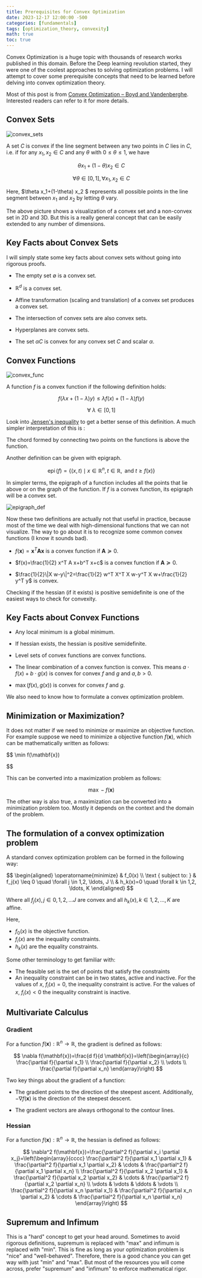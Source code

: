 ```yaml
---
title: Prerequisites for Convex Optimization
date: 2023-12-17 12:00:00 -500
categories: [fundamentals]
tags: [optimization_theory, convexity]
math: true
toc: true
---
```



Convex Optimization is a huge topic with thousands of research works published in this domain. Before the Deep learning revolution started, they were one of the coolest approaches to solving optimization problems. I will attempt to cover some prerequisite concepts that need to be learned before delving into convex optimization theory.

Most of this post is from [Convex Optimization – Boyd and Vandenberghe](https://web.stanford.edu/~boyd/cvxbook/). Interested readers can refer to it for more details.





## Convex Sets

![convex_sets](https://i.ibb.co/tC3GG3v/chrome-t-W3nv-Re2-A2.png)

A set $C$ is convex if the line segment between any two points in $C$ lies in $C$, i.e. if for any $x_1, x_2 \in C$ and any $\theta$ with $0\leq\theta\leq 1$, we have

$$
\theta x_1+(1-\theta) x_2 \in C
$$

$$
\forall \theta \in[0,1], \forall x_1, x_2 \in C
$$



Here, $\theta x_1+(1-\theta) x_2 $ represents all possible points in the line segment between $x_1$ and $x_2$ by letting $\theta$ vary.

The above picture shows a visualization of a convex set and a non-convex set in 2D and 3D. But this is a really general concept that can be easily extended to any number of dimensions. 


## Key Facts about Convex Sets

I will simply state some key facts about convex sets without going into rigorous proofs.


- The empty set $\emptyset$ is a convex set.

-  $\mathbb{R}^{d}$ is a convex set.

-  Affine transformation (scaling and translation) of a convex set produces a convex set.

- The intersection of convex sets are also convex sets.

- Hyperplanes are convex sets.

- The set $\alpha C$ is convex for any convex set $C$ and scalar $\alpha$.


## Convex Functions

![convex_func](https://i.ibb.co/jhzGcny/chrome-Yh-Btw45cw4.png)

A function $f$ is a convex function if the following definition holds:

$$
f(\lambda x+(1-\lambda) y) \leq \lambda f(x)+(1-\lambda) f(y)
$$

$$
\forall~\lambda \in [0,1]
$$



Look into [Jensen's inequality](https://dibalokechanda.github.io/posts/Jensen's-Inequality-blog/) to get a better sense of this definition. A much simpler interpretation of this is :

The chord formed by connecting two points on the functions is above the function.

Another definition can be given with epigraph.

$$
\operatorname{epi}(f)=\left\{(x, t) \mid x \in \mathbb{R}^n, t \in \mathbb{R}, \text { and } t \geq f(x)\right\}
$$

In simpler terms, the epigraph of a function includes all the points that lie above or on the graph of the function. If $f$ is a convex function, its epigraph will be a convex set. 


![epigraph_def](https://i.ibb.co/Yjsd0Hs/chrome-Va-Ry-T3-Fp-AI.png)

Now these two definitions are actually not that useful in practice, because most of the time we deal with high-dimensional functions that we can not visualize. The way to go about it is to recognize some common convex functions (I know it sounds bad). 



- $f(\mathbf{x})=\mathbf{x}^T \mathbf{A}\mathbf{x}$ is a convex function if $\mathbf{A}\succeq0$.

- $f(x)=\frac{1}{2} x^T A x+b^T x+c$ is a convex function if  $\mathbf{A}\succeq0$.

- $\frac{1}{2}\|X w-y\|^2=\frac{1}{2} w^T X^T X w-y^T X w+\frac{1}{2} y^T y$ is convex.


Checking if the hessian (if it exists) is positive semidefinite is one of the easiest ways to check for convexity.


## Key Facts about Convex Functions


 - Any local minimum is a global minimum.

 - If hessian exists, the hessian is positive semidefinite.

 - Level sets of convex functions are convex functions.

 - The linear combination of a convex function is convex. This means $a \cdot f(x)+b \cdot g(x)$ is convex for convex $f$ and $g$ and $a,b>0$.

 - $\max (f(x), g(x))$ is convex for convex $f$ and $g$.

We also need to know how to formulate a convex optimization problem.



## Minimization or Maximization?


It does not matter if we need to minimize or maximize an objective function. For example suppose we need to minimize a objective function $f(\mathbf{x})$, which can be mathematically written as follows:

$$
\min f(\mathbf{x})

$$

This can be converted into a maximization problem as follows:


$$
\max -f(\mathbf{x})
$$


The other way is also true, a maximization can be converted into a minimization problem too. Mostly it depends on the context and the domain of the problem. 


## The formulation of a convex optimization problem


A standard convex optimization problem can be formed in the following way:

 $$
\begin{aligned}
\operatorname{minimize} & f_0(x) \\
\text { subject to: } & f_j(x) \leq 0 \quad \forall j \in 1,2, \ldots, J \\
& h_k(x)=0 \quad \forall k \in 1,2, \ldots, K
\end{aligned}
$$

Where all $f_j(x), j \in 0,1,2, \ldots J$ are convex and all $h_k(x), k \in 1,2, \ldots, K$ are affine.

Here,

- $f_0(x)$ is the objective function.
- $f_i(x)$ are the inequality constraints.
- $h_{k}(x)$ are the equality constraints.

Some other terminology to get familiar with:

- The feasible set is the set of points that satisfy the constraints
-  An inequality constraint can be in two states, active and inactive. For the values of $x$, $f_i(x)=0$, the inequality constraint is active. For the values of $x$, $f_i(x)<0$ the inequality constraint is inactive.


## Multivariate Calculus


### Gradient

For a function $f(\mathbf{x}): \mathbb{R}^n \rightarrow \mathbb{R}$, the gradient is defined as follows:


$$
\nabla f(\mathbf{x})=\frac{d f}{d \mathbf{x}}=\left(\begin{array}{c}
\frac{\partial f}{\partial x_1} \\
\frac{\partial f}{\partial x_2} \\
\vdots \\
\frac{\partial f}{\partial x_n}
\end{array}\right)
$$


Two key things about the gradient of a function:

- The gradient points to the direction of the steepest ascent. Additionally, $-\nabla f(\mathbf{x})$ is the direction of the steepest descent.

- The gradient vectors are always orthogonal to the contour lines. 

### Hessian 

For a function $f(\mathbf{x}): \mathbb{R}^n \rightarrow \mathbb{R}$, the hessian is defined as follows:

$$
\nabla^2 f(\mathbf{x})=\frac{\partial^2 f}{\partial x_i \partial x_j}=\left(\begin{array}{cccc}
\frac{\partial^2 f}{\partial x_1 \partial x_1} & \frac{\partial^2 f}{\partial x_1 \partial x_2} & \cdots & \frac{\partial^2 f}{\partial x_1 \partial x_n} \\
\frac{\partial^2 f}{\partial x_2 \partial x_1} & \frac{\partial^2 f}{\partial x_2 \partial x_2} & \cdots & \frac{\partial^2 f}{\partial x_2 \partial x_n} \\
\vdots & \vdots & \ddots & \vdots \\
\frac{\partial^2 f}{\partial x_n \partial x_1} & \frac{\partial^2 f}{\partial x_n \partial x_2} & \cdots & \frac{\partial^2 f}{\partial x_n \partial x_n}
\end{array}\right)
$$


## Supremum and Infimum

This is a "hard" concept to get your head around. Sometimes to avoid rigorous definitions, supremum is replaced with "max" and infimum is replaced with "min". This is fine as long as your optimization problem is "nice" and "well-behaved". Therefore, there is a good chance you can get way with just "min" and "max". But most of the resources you will come across, prefer "supremum" and "infimum" to enforce mathematical rigor.




